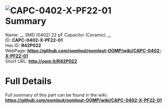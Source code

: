 
![CAPC-0402-X-PF22-01](https://github.com/oomlout/oomlout-OOMP/blob/master/parts/CAPC-0402-X-PF22-01/CAPC-0402-X-PF22-01_420.jpg)   
Summary
=================
  
Name: __ SMD (0402) 22 pF Capacitor (Ceramic) __    
ID: __CAPC-0402-X-PF22-01__   
Hex ID: __R42P022__   
WebPage: __https://github.com/oomlout/oomlout-OOMP/wiki/CAPC-0402-X-PF22-01__   
Short URL: __http://oom.lt/R42P022__   

Full Details
==========================
Full summary of this part can be found in the wiki:   
__https://github.com/oomlout/oomlout-OOMP/wiki/CAPC-0402-X-PF22-01__    

